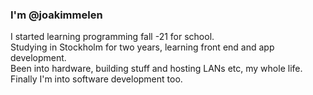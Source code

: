 ### I'm @joakimmelen

I started learning programming fall -21 for school.  
Studying in Stockholm for two years, learning front end and app development.  
Been into hardware, building stuff and hosting LANs etc, my whole life.  
Finally I'm into software development too.


